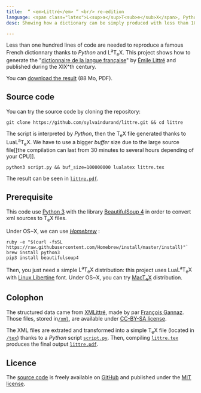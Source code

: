 ```yaml
---
title:  “ <em>Littré</em> ” <br/> re-edition
language: <span class="latex">L<sup>a</sup>T<sub>e</sub>X</span>, Python
desc: Showing how a dictionary can be simply produced with less than 100 lines of code&#58; getting  <em>XMLittré</em> metadata thanks to a <em>Python</em> script, then compiling with <span class="latex">L<sup>a</sup>T<sub>e</sub>X</span>.

---
```


Less than one hundred lines of code are needed to reproduce a famous French dictionnary thanks to *Python* and <span class="latex">L<sup>a</sup>T<sub>e</sub>X</span>. This project shows how to generate the "[dictionnaire de la langue française](http://en.wikipedia.org/wiki/Dictionnaire_de_la_langue_fran%C3%A7aise_%28Littr%C3%A9%29)" by [Émile Littré](http://en.wikipedia.org/wiki/%C3%89mile_Littr%C3%A9) and published during the XIX^th century. 

You can [download the result](http://littre.sylvaindurand.org/littre.pdf) (88 Mo, PDF).



## Source code

You can try the source code by cloning the repository:

```
git clone https://github.com/sylvaindurand/littre.git && cd littre
```

The script is interpreted by *Python*, then the <span class="latex">T<sub>e</sub>X</span> file generated thanks to Lua<span class="latex">L<sup>a</sup>T<sub>e</sub>X</span>. We have to use a bigger *buffer* size due to the large source file[[the compilation can last from 30 minutes to several hours depending of your CPU]].

```
python3 script.py && buf_size=100000000 lualatex littre.tex
```

The result can be seen in [`littre.pdf`](http://littre.sylvaindurand.org/littre.pdf).


## Prerequisite 

This code use [Python 3](https://www.python.org/download/releases/3.0/) with the library [BeautifulSoup 4](http://www.crummy.com/software/BeautifulSoup/) in order to convert xml sources to <span class="latex">T<sub>e</sub>X</span> files. 

Under OS~X, we can use [*Homebrew*](http://brew.sh/) :

```
ruby -e "$(curl -fsSL https://raw.githubusercontent.com/Homebrew/install/master/install)"`
brew install python3
pip3 install beautifulsoup4
```

Then, you just need a simple <span class="latex">L<sup>a</sup>T<sub>e</sub>X</span> distribution: this project uses Lua<span class="latex">L<sup>a</sup>T<sub>e</sub>X</span> with [Linux Libertine](http://www.linuxlibertine.org/) font. Under OS~X, you can try [Mac<span class="latex">T<sub>e</sub>X</span>](https://tug.org/mactex/) distribution.


## Colophon

The structured data came from [XMLittré](https://bitbucket.org/Mytskine/xmlittre-data/src), made by par [François Gannaz](http://littre.org). Those files, stored in[`/xml`](https://github.com/sylvaindurand/littre/tree/gh-pages/xml), are available under [CC-BY-SA license](http://creativecommons.org/licenses/by-sa/3.0).

The XML files are extrated and transformed into a simple  <span class="latex">T<sub>e</sub>X</span> file (located in [`/tex`](https://github.com/sylvaindurand/littre/tree/gh-pages/tex)) thanks to a *Python* script [`script.py`](https://github.com/sylvaindurand/littre/blob/gh-pages/script.py). Then, compiling [`littre.tex`](https://github.com/sylvaindurand/littre/blob/gh-pages/littre.tex) produces the final output [`littre.pdf`](http://littre.sylvaindurand.org/littre.pdf).


## Licence

The [source code](https://github.com/sylvaindurand/littre) is freely available on [GitHub](https://github.com/sylvaindurand/littre) and published under the [MIT license](http://opensource.org/licenses/MIT). 


